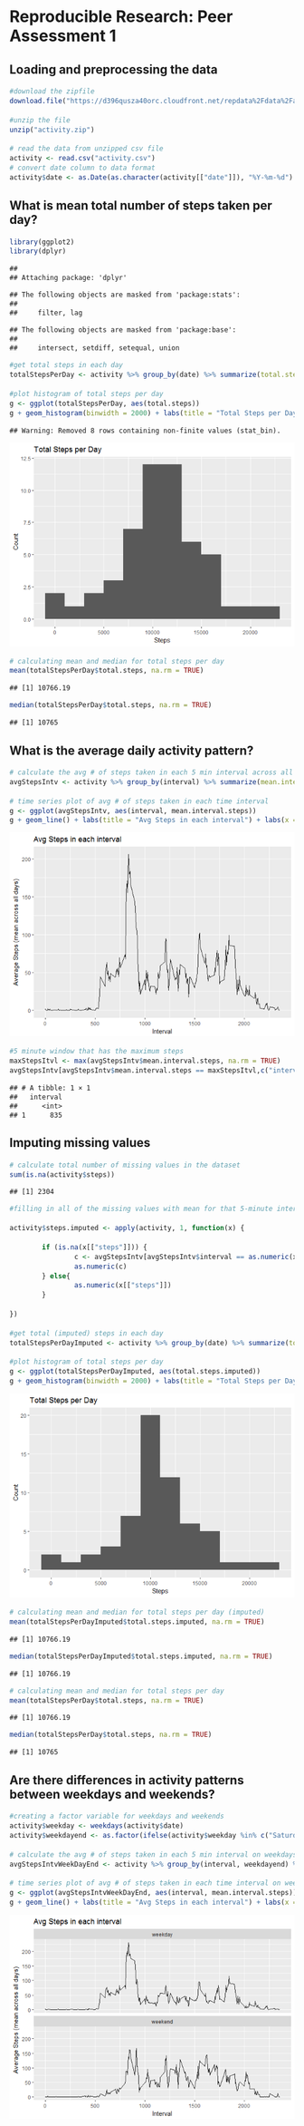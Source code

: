 # Reproducible Research: Peer Assessment 1


## Loading and preprocessing the data  


```r
#download the zipfile
download.file("https://d396qusza40orc.cloudfront.net/repdata%2Fdata%2Factivity.zip", "activity.zip")

#unzip the file
unzip("activity.zip")

# read the data from unzipped csv file
activity <- read.csv("activity.csv")
# convert date column to data format
activity$date <- as.Date(as.character(activity[["date"]]), "%Y-%m-%d")
```

## What is mean total number of steps taken per day?

```r
library(ggplot2)
library(dplyr)
```

```
## 
## Attaching package: 'dplyr'
```

```
## The following objects are masked from 'package:stats':
## 
##     filter, lag
```

```
## The following objects are masked from 'package:base':
## 
##     intersect, setdiff, setequal, union
```

```r
#get total steps in each day
totalStepsPerDay <- activity %>% group_by(date) %>% summarize(total.steps = sum(steps))

#plot histogram of total steps per day
g <- ggplot(totalStepsPerDay, aes(total.steps))
g + geom_histogram(binwidth = 2000) + labs(title = "Total Steps per Day") + labs(x = "Steps", y = "Count")
```

```
## Warning: Removed 8 rows containing non-finite values (stat_bin).
```

![](PA1_template_files/figure-html/mean_daily_steps-1.png)<!-- -->

```r
# calculating mean and median for total steps per day
mean(totalStepsPerDay$total.steps, na.rm = TRUE)
```

```
## [1] 10766.19
```

```r
median(totalStepsPerDay$total.steps, na.rm = TRUE)
```

```
## [1] 10765
```

## What is the average daily activity pattern?

```r
# calculate the avg # of steps taken in each 5 min interval across all days
avgStepsIntv <- activity %>% group_by(interval) %>% summarize(mean.interval.steps = mean(steps, na.rm = TRUE))

# time series plot of avg # of steps taken in each time interval
g <- ggplot(avgStepsIntv, aes(interval, mean.interval.steps))
g + geom_line() + labs(title = "Avg Steps in each interval") + labs(x = "Interval", y = "Average Steps (mean across all days)")
```

![](PA1_template_files/figure-html/avg_daily_activity-1.png)<!-- -->

```r
#5 minute window that has the maximum steps
maxStepsItvl <- max(avgStepsIntv$mean.interval.steps, na.rm = TRUE)
avgStepsIntv[avgStepsIntv$mean.interval.steps == maxStepsItvl,c("interval")]
```

```
## # A tibble: 1 × 1
##   interval
##      <int>
## 1      835
```

## Imputing missing values


```r
# calculate total number of missing values in the dataset 
sum(is.na(activity$steps))
```

```
## [1] 2304
```

```r
#filling in all of the missing values with mean for that 5-minute interval

activity$steps.imputed <- apply(activity, 1, function(x) {
      
        if (is.na(x[["steps"]])) {
                c <- avgStepsIntv[avgStepsIntv$interval == as.numeric(x[["interval"]]), c("mean.interval.steps")]
                as.numeric(c)
        } else{
                as.numeric(x[["steps"]])
        }
        
})

#get total (imputed) steps in each day 
totalStepsPerDayImputed <- activity %>% group_by(date) %>% summarize(total.steps.imputed = sum(steps.imputed))

#plot histogram of total steps per day
g <- ggplot(totalStepsPerDayImputed, aes(total.steps.imputed))
g + geom_histogram(binwidth = 2000) + labs(title = "Total Steps per Day") + labs(x = "Steps", y = "Count")
```

![](PA1_template_files/figure-html/impute_missing_values-1.png)<!-- -->

```r
# calculating mean and median for total steps per day (imputed)
mean(totalStepsPerDayImputed$total.steps.imputed, na.rm = TRUE)
```

```
## [1] 10766.19
```

```r
median(totalStepsPerDayImputed$total.steps.imputed, na.rm = TRUE)
```

```
## [1] 10766.19
```

```r
# calculating mean and median for total steps per day
mean(totalStepsPerDay$total.steps, na.rm = TRUE)
```

```
## [1] 10766.19
```

```r
median(totalStepsPerDay$total.steps, na.rm = TRUE)
```

```
## [1] 10765
```

## Are there differences in activity patterns between weekdays and weekends?

```r
#creating a factor variable for weekdays and weekends
activity$weekday <- weekdays(activity$date)
activity$weekdayend <- as.factor(ifelse(activity$weekday %in% c("Saturday","Sunday"),"weekend", "weekday"))

# calculate the avg # of steps taken in each 5 min interval on weekdays vs. weekends
avgStepsIntvWeekDayEnd <- activity %>% group_by(interval, weekdayend) %>% summarize(mean.interval.steps = mean(steps.imputed, na.rm = TRUE))

# time series plot of avg # of steps taken in each time interval on weekdatys vs. weekends
g <- ggplot(avgStepsIntvWeekDayEnd, aes(interval, mean.interval.steps))
g + geom_line() + labs(title = "Avg Steps in each interval") + labs(x = "Interval", y = "Average Steps (mean across all days)") + facet_wrap(~weekdayend, ncol = 1)
```

![](PA1_template_files/figure-html/weekday_weekend_trends-1.png)<!-- -->
